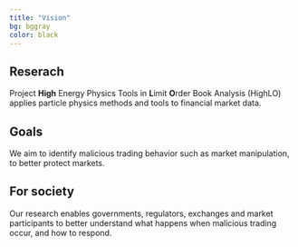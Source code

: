 ```yaml
---
title: "Vision"
bg: bggray
color: black
---
```



<div class="vision-pillar-container">

  <div class="pillar">
    <h2><i class="fa-solid fa-chart-area fa-2x"></i></h2>
    <h2>
      Reserach
    </h2>
    <p>
    Project <b>High</b> Energy Physics Tools in <b>L</b>imit <b>O</b>rder Book Analysis (HighLO) applies particle physics methods and tools to financial market data.
    </p>
  </div>

  <div class="pillar">
    <h2><i class="fa-solid fa-clipboard-check fa-2x"></i></h2>
    <h2>
      Goals
    </h2>
    <p>
    We aim to identify malicious trading behavior such as market manipulation, to better protect markets. 
    </p>
  </div>

  <div class="pillar">
    <h2><i class="fa-solid fa-users fa-2x"></i></h2>
    <h2>
      For society
    </h2>
    <p>
    Our research enables governments, regulators, exchanges and market participants to better understand what happens when malicious trading occur, and how to respond.
    </p>
  </div>

</div>

<!--  New diagnostic tools can be developed to, for example, predict financial instability which will indirectly help to better manage risk. Surveillance agencies can use these insights to create safer and more stable trading environments, leading to improved market regulation and integrity. -->
